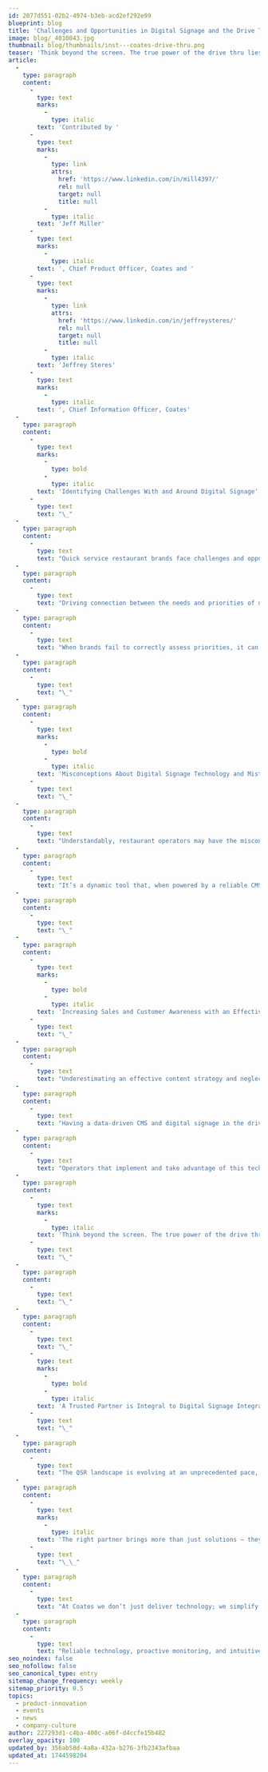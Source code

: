 ```yaml
---
id: 2077d551-02b2-4974-b3eb-acd2ef292e99
blueprint: blog
title: 'Challenges and Opportunities in Digital Signage and the Drive Thru'
image: blog/_4010043.jpg
thumbnail: blog/thumbnails/inst---coates-drive-thru.png
teaser: 'Think beyond the screen. The true power of the drive thru lies in a connected, data-driven ecosystem.'
article:
  -
    type: paragraph
    content:
      -
        type: text
        marks:
          -
            type: italic
        text: 'Contributed by '
      -
        type: text
        marks:
          -
            type: link
            attrs:
              href: 'https://www.linkedin.com/in/mill4397/'
              rel: null
              target: null
              title: null
          -
            type: italic
        text: 'Jeff Miller'
      -
        type: text
        marks:
          -
            type: italic
        text: ', Chief Product Officer, Coates and '
      -
        type: text
        marks:
          -
            type: link
            attrs:
              href: 'https://www.linkedin.com/in/jeffreysteres/'
              rel: null
              target: null
              title: null
          -
            type: italic
        text: 'Jeffrey Steres'
      -
        type: text
        marks:
          -
            type: italic
        text: ', Chief Information Officer, Coates'
  -
    type: paragraph
    content:
      -
        type: text
        marks:
          -
            type: bold
          -
            type: italic
        text: 'Identifying Challenges With and Around Digital Signage'
      -
        type: text
        text: "\_"
  -
    type: paragraph
    content:
      -
        type: text
        text: "Quick service restaurant brands face challenges and opportunities when it comes to integrating digital signage technology in-restaurant and in the drive thru. These can include outdated technology, unreliable service, and managing frequent content updates, all of which require ongoing investment amid rising costs. Further, evolving customer expectations are driving the need for content personalization at scale and the integration of technology across systems, to leverage multiple platforms and increase ROI.\_\_"
  -
    type: paragraph
    content:
      -
        type: text
        text: "Driving connection between the needs and priorities of different profiles in the restaurant — including marketing, operations, customer-facing teams, and technology — is also a challenge brands face, so finding a digital signage partner with experience and expertise is essential.\_"
  -
    type: paragraph
    content:
      -
        type: text
        text: "When brands fail to correctly assess priorities, it can lead to fragmented customer experiences, and in turn, negatively impact customer satisfaction and loyalty. As cost pressures continue, QSR brands must balance competing priorities, with the ability to provide valuable, effective solutions to support seamless customer experiences.\_"
  -
    type: paragraph
    content:
      -
        type: text
        text: "\_"
  -
    type: paragraph
    content:
      -
        type: text
        marks:
          -
            type: bold
          -
            type: italic
        text: 'Misconceptions About Digital Signage Technology and Mistakes to Avoid During Implementation'
      -
        type: text
        text: "\_"
  -
    type: paragraph
    content:
      -
        type: text
        text: "Understandably, restaurant operators may have the misconception that digital signage in the drive thru is just a one-time investment in hardware. Digital signage requires a capital and operational investment strategy across multiple years for robust content management, maintenance, messaging and delivery.\_\_"
  -
    type: paragraph
    content:
      -
        type: text
        text: "It’s a dynamic tool that, when powered by a reliable CMS and real-time analytics, evolves with customer behavior and business needs. Operators who view it as a growth engine – enhancing order flow, personalization, and revenue optimization – see significant long-term value over traditional static menu boards. Scalability isn’t about more screens; it’s about smarter, more strategic content delivery.\_"
  -
    type: paragraph
    content:
      -
        type: text
        text: "\_"
  -
    type: paragraph
    content:
      -
        type: text
        marks:
          -
            type: bold
          -
            type: italic
        text: 'Increasing Sales and Customer Awareness with an Effective CMS and Content Strategy'
      -
        type: text
        text: "\_"
  -
    type: paragraph
    content:
      -
        type: text
        text: "Underestimating an effective content strategy and neglecting data-driven insights can ultimately lead to the loss of potential sales otherwise enabled by an efficient content management system.\_"
  -
    type: paragraph
    content:
      -
        type: text
        text: "Having a data-driven CMS and digital signage in the drive thru and in-restaurant is transforming how QSR brands engage with customers. Beyond improving order accuracy and driving upsell opportunities, brands can create highly personalized experiences by integrating loyalty data. Real-time content adjustments optimize promotions, menu efficiency, and strategic segmentation, ultimately increasing average check sizes and delivering measurable ROI. This isn’t just about displaying content; it’s about simplifying complexity to create seamless, data-powered experiences.\_"
  -
    type: paragraph
    content:
      -
        type: text
        text: "Operators that implement and take advantage of this technology are moving in the right direction, but if the customer isn’t aware of improvements, it can be all for naught. During order placement, customers want to know their order is being received correctly and are receptive to tailored suggestions if they are craving more. Using digital signage as an on-premise proof point, operators can communicate order accuracy and identify up-sell suggestions, as well as create further personalization via loyalty integration.\_"
  -
    type: paragraph
    content:
      -
        type: text
        marks:
          -
            type: italic
        text: 'Think beyond the screen. The true power of the drive thru lies in a connected, data-driven ecosystem. A future-ready CMS, AI-powered insights, and real-time analytics transform digital signage from a static display into a dynamic growth engine.'
      -
        type: text
        text: "\_"
  -
    type: paragraph
    content:
      -
        type: text
        text: "\_"
  -
    type: paragraph
    content:
      -
        type: text
        text: "\_"
      -
        type: text
        marks:
          -
            type: bold
          -
            type: italic
        text: 'A Trusted Partner is Integral to Digital Signage Integration and Evolution'
      -
        type: text
        text: "\_"
  -
    type: paragraph
    content:
      -
        type: text
        text: "The QSR landscape is evolving at an unprecedented pace, with increasing pressure on efficiency, customer experience, and technology integration. \_"
  -
    type: paragraph
    content:
      -
        type: text
        marks:
          -
            type: italic
        text: 'The right partner brings more than just solutions – they bring accountability, scalability, and forward-thinking innovation to meet the objectives unique to each brand.'
      -
        type: text
        text: "\_\_"
  -
    type: paragraph
    content:
      -
        type: text
        text: "At Coates we don’t just deliver technology; we simplify complexity. We ensure brands can confidently navigate change and elevate their customer experience over time, leveraging our deep industry expertise to turn the drive thru into a competitive advantage with minimal operational burden. \_"
  -
    type: paragraph
    content:
      -
        type: text
        text: "Reliable technology, proactive monitoring, and intuitive content management free brands to focus on what matters most – delivering seamless, engaging customer experiences that strengthen loyalty. We believe the drive thru is more than a transaction – it’s a high-impact brand moment. Through innovation, strategic partnership, and unparalleled service, Coates helps QSR brands unlock their full potential.\_"
seo_noindex: false
seo_nofollow: false
seo_canonical_type: entry
sitemap_change_frequency: weekly
sitemap_priority: 0.5
topics:
  - product-innovation
  - events
  - news
  - company-culture
author: 227293d1-c4ba-400c-a06f-d4ccfe15b482
overlay_opacity: 100
updated_by: 356ab58d-4a8a-432a-b276-3fb2343afbaa
updated_at: 1744598204
---
```

